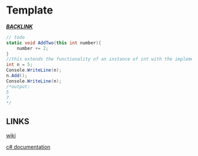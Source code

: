 # Template
[*__BACKLINK__*](../README.md)

```cs
// todo
static void AddTwo(this int number){
    number += 2;
}
//this extends the functionality of an instance of int with the implemented function.
int n = 5;
Console.WriteLine(n);
n.Add();
Console.WriteLine(n);
/*output:
5
7
*/
```

## LINKS

[wiki]()

[c# documentation]()